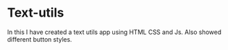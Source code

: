 # Text-utils
In this I have created a text utils app using HTML CSS and Js. Also showed different button styles.
